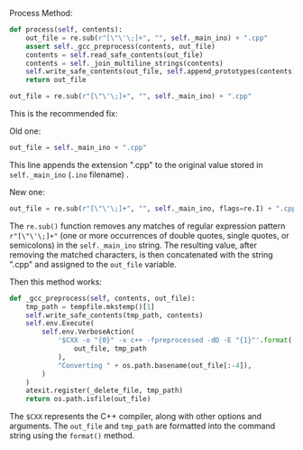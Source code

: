 

Process Method:

```python
def process(self, contents):
    out_file = re.sub(r"[\"\'\;]+", "", self._main_ino) + ".cpp"
    assert self._gcc_preprocess(contents, out_file)
    contents = self.read_safe_contents(out_file)
    contents = self._join_multiline_strings(contents)
    self.write_safe_contents(out_file, self.append_prototypes(contents))
    return out_file
```

```python
out_file = re.sub(r"[\"\'\;]+", "", self._main_ino) + ".cpp"
```

This is the recommended fix:

Old one:

```python
out_file = self._main_ino + ".cpp"
```
This line appends the extension ".cpp" to the original value stored in `self._main_ino` (`.ino` filename) .


New one:

```python
out_file = re.sub(r"[\"\'\;]+", "", self._main_ino, flags=re.I) + ".cpp"
```
The `re.sub()` function removes any matches of regular expression pattern `r"[\"\'\;]+"` (one or more occurrences of double quotes, single quotes, or semicolons) in the `self._main_ino` string. The resulting value, after removing the matched characters, is then concatenated with the string ".cpp" and assigned to the `out_file` variable.

Then this method works:
```python
def _gcc_preprocess(self, contents, out_file):
    tmp_path = tempfile.mkstemp()[1]
    self.write_safe_contents(tmp_path, contents)
    self.env.Execute(
        self.env.VerboseAction(
            '$CXX -o "{0}" -x c++ -fpreprocessed -dD -E "{1}"'.format(
                out_file, tmp_path
            ),
            "Converting " + os.path.basename(out_file[:-4]),
        )
    )
    atexit.register(_delete_file, tmp_path)
    return os.path.isfile(out_file)
```
The `$CXX` represents the C++ compiler, along with other options and arguments. The `out_file` and `tmp_path` are formatted into the command string using the `format()` method.
